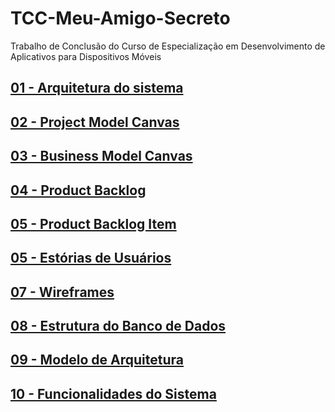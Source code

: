 # TCC-Meu-Amigo-Secreto
Trabalho de Conclusão do Curso de Especialização em Desenvolvimento de Aplicativos para Dispositivos Móveis

## [01 - Arquitetura do sistema](estrutura-banco-dados.md)

## [02 - Project Model Canvas](project-model-canvas.md)

## [03 - Business Model Canvas](business-model-canvas.md)

## [04 - Product Backlog](product-backlog.md)

## [05 - Product Backlog Item](product-backlog-item.md)

## [05 - Estórias de Usuários](estorias-usuarios.md)

## [07 - Wireframes](wireframes.md)

## [08 - Estrutura do Banco de Dados](estrutura-banco-dados.md)

## [09 - Modelo de Arquitetura](arquitetura.md)

## [10 - Funcionalidades do Sistema](funcionalidades-aplicacao.md)
